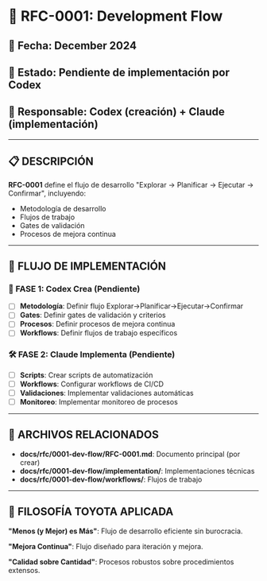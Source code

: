 # 🔄 RFC-0001: Development Flow

## 📅 **Fecha**: December 2024
## 🎯 **Estado**: Pendiente de implementación por Codex
## 👤 **Responsable**: Codex (creación) + Claude (implementación)

---

## 📋 **DESCRIPCIÓN**

**RFC-0001** define el flujo de desarrollo "Explorar → Planificar → Ejecutar → Confirmar", incluyendo:
- Metodología de desarrollo
- Flujos de trabajo
- Gates de validación
- Procesos de mejora continua

---

## 🔄 **FLUJO DE IMPLEMENTACIÓN**

### **📝 FASE 1: Codex Crea (Pendiente)**
- [ ] **Metodología**: Definir flujo Explorar→Planificar→Ejecutar→Confirmar
- [ ] **Gates**: Definir gates de validación y criterios
- [ ] **Procesos**: Definir procesos de mejora continua
- [ ] **Workflows**: Definir flujos de trabajo específicos

### **🛠️ FASE 2: Claude Implementa (Pendiente)**
- [ ] **Scripts**: Crear scripts de automatización
- [ ] **Workflows**: Configurar workflows de CI/CD
- [ ] **Validaciones**: Implementar validaciones automáticas
- [ ] **Monitoreo**: Implementar monitoreo de procesos

---

## 📁 **ARCHIVOS RELACIONADOS**

- **docs/rfc/0001-dev-flow/RFC-0001.md**: Documento principal (por crear)
- **docs/rfc/0001-dev-flow/implementation/**: Implementaciones técnicas
- **docs/rfc/0001-dev-flow/workflows/**: Flujos de trabajo

---

## 🚀 **FILOSOFÍA TOYOTA APLICADA**

**"Menos (y Mejor) es Más"**: Flujo de desarrollo eficiente sin burocracia.

**"Mejora Continua"**: Flujo diseñado para iteración y mejora.

**"Calidad sobre Cantidad"**: Procesos robustos sobre procedimientos extensos.
